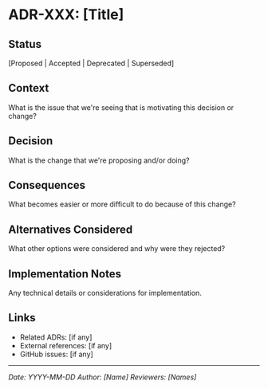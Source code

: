 # ADR-XXX: [Title]

## Status
[Proposed | Accepted | Deprecated | Superseded]

## Context
What is the issue that we're seeing that is motivating this decision or change?

## Decision
What is the change that we're proposing and/or doing?

## Consequences
What becomes easier or more difficult to do because of this change?

## Alternatives Considered
What other options were considered and why were they rejected?

## Implementation Notes
Any technical details or considerations for implementation.

## Links
- Related ADRs: [if any]
- External references: [if any]
- GitHub issues: [if any]

---
*Date: YYYY-MM-DD*
*Author: [Name]*
*Reviewers: [Names]*